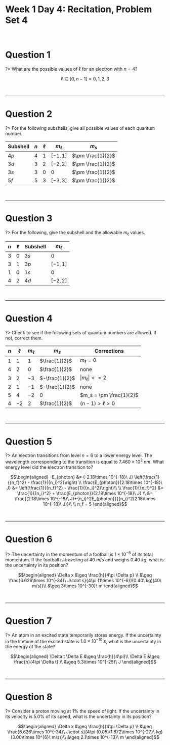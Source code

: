 # Week 1 Day 4: Recitation, Problem Set 4

<br />

# Question 1

?> What are the possible values of $\ell$ for an electron with $n=4$?

$$\ell \in [0,n-1] = 0, 1, 2, 3$$

<br />

<hr>

# Question 2

?> For the following subshells, give all possible values of each quantum number.

| Subshell | $n$ | $\ell$ | $m_\ell$ | $m_s$ |
| --- | --- | --- | --- | --- |
| $4p$ | $4$ | $1$ | $[-1,1]$ | $\pm \frac{1}{2}$ |
| $3d$ | $3$ | $2$ | $[-2,2]$ | $\pm \frac{1}{2}$ |
| $3s$ | $3$ | $0$ | $0$ | $\pm \frac{1}{2}$ |
| $5f$ | $5$ | $3$ | $[-3,3]$ | $\pm \frac{1}{2}$ |

<br />

<hr>

# Question 3

?> For the following, give the subshell and the allowable $m_\ell$ values.

| $n$ | $\ell$ | Subshell | $m_\ell$ |
| --- | --- | --- | --- |
| $3$ | $0$ | $3s$ | $0$ |
| $3$ | $1$ | $3p$ | $[-1,1]$ |
| $1$ | $0$ | $1s$ | $0$ |
| $4$ | $2$ | $4d$ | $[-2,2]$ |

<br />

<hr>

# Question 4

?> Check to see if the following sets of quantum numbers are allowed. If not, correct them.

| $n$ | $\ell$ | $m_\ell$ | $m_s$ | Corrections |
| --- | --- | --- | --- | --- |
| $1$ | $1$ |  $1$ | $\frac{1}{2}$ | $m_\ell=0$ |
| $4$ | $2$ | $0$ | $\frac{1}{2}$ | none |
| $3$ | $2$ | $-3$ | $-\frac{1}{2}$ | $\vert m_\ell\vert <=2$ |
| $2$ | $1$ |  $-1$ | $-\frac{1}{2}$ | none |
| $5$ | $4$ |  $-2$ | $0$ | $m_s = \pm \frac{1}{2}$ |
| $4$ | $-2$ |  $2$ | $\frac{1}{2}$ | $(n-1)>\ell>0$ |

<br />

<hr>

# Question 5

?> An electron transitions from level $n=6$ to a lower energy level. The wavelength corresponding to the transition is equal to $7.460\times 10^3\ nm$. What energy level did the electron transition to?

$$\begin{aligned}
-E_{photon} &= (-2.18\times 10^{-18}\ J) \left(\frac{1}{{n_f}^2} - \frac{1}{{n_i}^2}\right) \\
\frac{E_{photon}}{2.18\times 10^{-18}\ J} &= \left(\frac{1}{{n_f}^2} - \frac{1}{{n_i}^2}\right)\\
\\
\frac{1}{{n_f}^2} &= \frac{1}{{n_i}^2} + \frac{E_{photon}}{2.18\times 10^{-18}\ J} \\
&= \frac{(2.18\times 10^{-18}\ J)+{n_i}^2E_{photon}}{{n_i}^2(2.18\times 10^{-18}\ J)}\\
\\
n_f = 5
\end{aligned}$$

<br />

<hr>

# Question 6

?> The uncertainty in the momentum of a football is $1\times 10^{-6}$ of its total momentum. If the football is traveling at $40\ m/s$ and weighs $0.40\ kg$, what is the uncertainty in its position?

$$\begin{aligned}
\Delta x &\geq \frac{h}{4\pi \Delta p} \\
&\geq \frac{6.626\times 10^{-34}\ J\cdot s}{4\pi (1\times 10^{-6})(0.40\ kg)(40\ m/s)}\\
&\geq 3\times 10^{-30}\ m
\end{aligned}$$

<br />

<hr>

# Question 7

?> An atom in an excited state temporarily stores energy. If the uncertainty in the lifetime of the excited state is $1.0\times 10^{-10}\ s$, what is the uncertainty in the energy of the state?

$$\begin{aligned}
\Delta t \Delta E &\geq \frac{h}{4\pi}\\
\Delta E &\geq \frac{h}{4\pi \Delta t} \\
&\geq 5.3\times 10^{-25}\ J
\end{aligned}$$

<br />

<hr>

# Question 8

?> Consider a proton moving at $1\%$ the speed of light. If the uncertainty in its velocity is $5.0\%$ of its speed, what is the uncertainty in its position?

$$\begin{aligned}
\Delta x &\geq \frac{h}{4\pi \Delta p} \\
&\geq \frac{6.626\times 10^{-34}\ J\cdot s}{4\pi (0.05)(1.672\times 10^{-27}\ kg)(3.00\times 10^{6}\ m/s)}\\
&\geq 2.1\times 10^{-13}\ m
\end{aligned}$$
